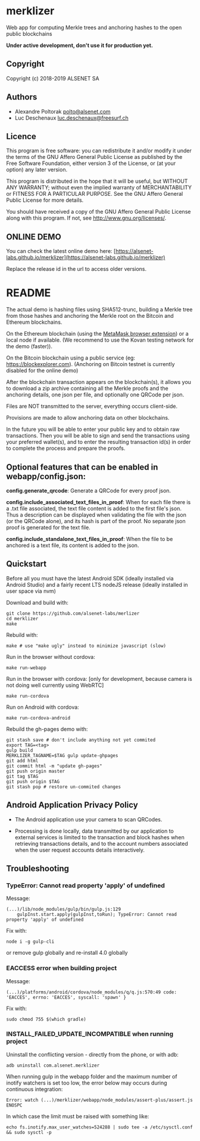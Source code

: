 # merklizer
Web app for computing Merkle trees and anchoring hashes to the open public blockchains

__Under active development, don't use it for production yet.__

## Copyright
 Copyright (c) 2018-2019 ALSENET SA

## Authors
  * Alexandre Poltorak <polto@alsenet.com>
  * Luc Deschenaux <luc.deschenaux@freesurf.ch>

## Licence
 This program is free software: you can redistribute it and/or modify
 it under the terms of the GNU Affero General Public License as published by
 the Free Software Foundation, either version 3 of the License, or
 (at your option) any later version.

 This program is distributed in the hope that it will be useful,
 but WITHOUT ANY WARRANTY; without even the implied warranty of
 MERCHANTABILITY or FITNESS FOR A PARTICULAR PURPOSE.  See the
 GNU Affero General Public License for more details.

 You should have received a copy of the GNU Affero General Public License
 along with this program.  If not, see <http://www.gnu.org/licenses/>.

## ONLINE DEMO

  You can check the latest online demo here: [https://alsenet-labs.github.io/merklizer](https://alsenet-labs.github.io/merklizer)

  Replace the release id in the url to access older versions.

# README

The actual demo is hashing files using SHA512-trunc, building a Merkle
tree from those hashes and anchoring the Merkle root on the Bitcoin and
Ethereum blockchains.

On the Ethereum blockchain (using the [MetaMask browser extension](https://metamask.io/))
or a local node if available. (We recommend to use the Kovan testing network for the demo (faster)).

On the Bitcoin blockchain using a public service (eg: https://blockexplorer.com).
(Anchoring on Bitcoin testnet is currently disabled for the online demo)

After the blockchain transaction appears on the blockchain(s), it allows
you to download a zip archive containing all the Merkle proofs and the
anchoring details, one json per file, and optionally one QRCode per json.

Files are NOT transmitted to the server, everything occurs client-side.

Provisions are made to allow anchoring data on other blockchains.

In the future you will be able to enter your public key and to obtain raw
transactions. Then you will be able to sign and send the transactions using
your preferred wallet(s), and to enter the resulting transaction id(s) in order
to complete the process and prepare the proofs.

## Optional features that can be enabled in webapp/config.json:

**config.generate_qrcode**:
Generate a QRCode for every proof json.

**config.include_associated_text_files_in_proof**:
When for each file there is a .txt file associated, the text file content is
added to the first file's json. Thus a description can be displayed when
validating the file with the json (or the QRCode alone), and its hash is part
of the proof. No separate json proof is generated for the text file.

**config.include_standalone_text_files_in_proof**:
When the file to be anchored is a text file, its content is added to the json.

## Quickstart
Before all you must have the latest Android SDK (ideally installed via
Android Studio) and a fairly recent LTS nodeJS release (ideally installed
in user space via nvm)

Download and build with:
```
git clone https://github.com/alsenet-labs/merlizer
cd merklizer
make
```
Rebuild with:
```
make # use "make ugly" instead to minimize javascript (slow)
```
Run in the browser without cordova:
```
make run-webapp
```
Run in the browser with cordova: [only for development, because camera is not doing well currently using WebRTC]
```
make run-cordova
```
Run on Android with cordova:
```
make run-cordova-android
```

Rebuild the gh-pages demo with:
```
git stash save # don't include anything not yet commited
export TAG=<tag>
gulp build
MERKLIZER_TAGNAME=$TAG gulp update-ghpages
git add html
git commit html -m "update gh-pages"
git push origin master
git tag $TAG
git push origin $TAG
git stash pop # restore un-commited changes

```

## Android Application Privacy Policy
* The Android application use your camera to scan QRCodes.

* Processing is done locally, data transmitted by our application to external
services is limited to the transaction and block hashes when retrieving
transactions details, and to the account numbers associated when the user
request accounts details interactively.

## Troubleshooting

### TypeError: Cannot read property 'apply' of undefined
Message:
```
(...)/lib/node_modules/gulp/bin/gulp.js:129
    gulpInst.start.apply(gulpInst,toRun); TypeError: Cannot read property 'apply' of undefined
```
Fix with:
```
node i -g gulp-cli
```
or remove gulp globally and re-install 4.0 globally

### EACCESS error when building project
Message:
```
(...)/platforms/android/cordova/node_modules/q/q.js:570:49 code: 'EACCES', errno: 'EACCES', syscall: 'spawn' }
```
Fix with:
```
sudo chmod 755 $(which gradle)
```

### INSTALL_FAILED_UPDATE_INCOMPATIBLE when running project
Uninstall the conflicting version - directly from the phone, or with adb:
```
adb uninstall com.alsenet.merklizer
```

When running gulp in the webapp folder and the maximum number of inotify
watchers is set too low, the error below may occurs during continuous
integration:
```
Error: watch (...)/merklizer/webapp/node_modules/assert-plus/assert.js ENOSPC
```
In which case the limit must be raised with something like:
```
echo fs.inotify.max_user_watches=524288 | sudo tee -a /etc/sysctl.conf && sudo sysctl -p
```

